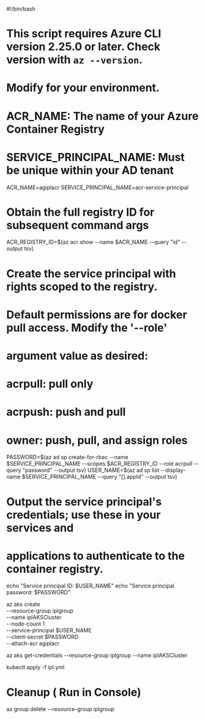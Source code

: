 #!/bin/bash
# This script requires Azure CLI version 2.25.0 or later. Check version with `az --version`.

# Modify for your environment.
# ACR_NAME: The name of your Azure Container Registry
# SERVICE_PRINCIPAL_NAME: Must be unique within your AD tenant
ACR_NAME=agiplacr
SERVICE_PRINCIPAL_NAME=acr-service-principal

# Obtain the full registry ID for subsequent command args
ACR_REGISTRY_ID=$(az acr show --name $ACR_NAME --query "id" --output tsv)

# Create the service principal with rights scoped to the registry.
# Default permissions are for docker pull access. Modify the '--role'
# argument value as desired:
# acrpull:     pull only
# acrpush:     push and pull
# owner:       push, pull, and assign roles
PASSWORD=$(az ad sp create-for-rbac --name $SERVICE_PRINCIPAL_NAME --scopes $ACR_REGISTRY_ID --role acrpull --query "password" --output tsv)
USER_NAME=$(az ad sp list --display-name $SERVICE_PRINCIPAL_NAME --query "[].appId" --output tsv)

# Output the service principal's credentials; use these in your services and
# applications to authenticate to the container registry.
echo "Service principal ID: $USER_NAME"
echo "Service principal password: $PASSWORD"

az aks create \
    --resource-group iplgroup \
    --name iplAKSCluster \
    --node-count 1 \
   --service-principal $USER_NAME \
   --client-secret $PASSWORD \
    --attach-acr agiplacr

<!-- az aks get-credentials --resource-group myResourceGroup --name myAKSCluster -->
az aks get-credentials --resource-group iplgroup --name iplAKSCluster

kubectl apply -f ipl.yml


# Cleanup ( Run in Console)   
az group delete --resource-group iplgroup